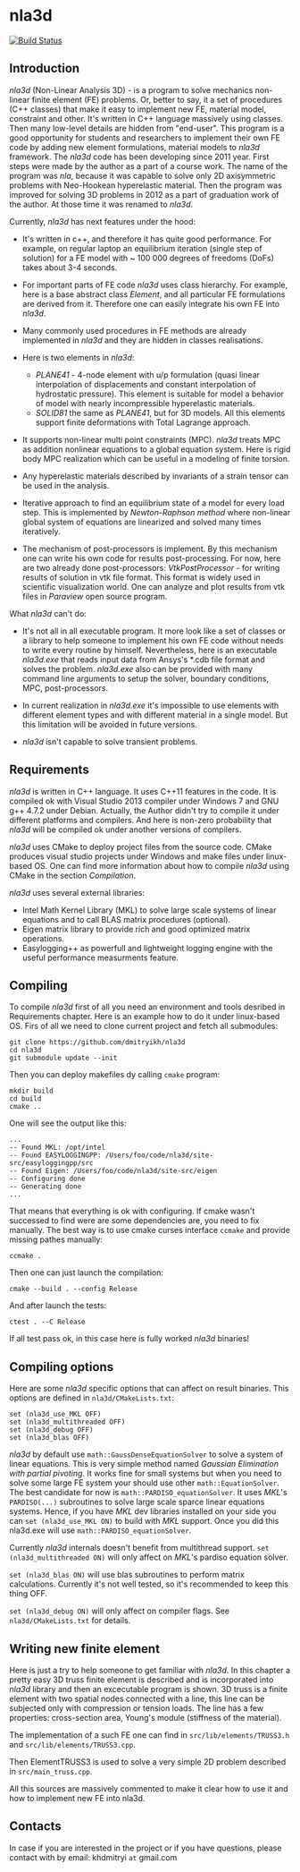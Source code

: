 # nla3d

[![Build Status](https://travis-ci.org/dmitryikh/nla3d.svg?branch=master)](https://travis-ci.org/dmitryikh/nla3d)

## Introduction

_nla3d_ (Non-Linear Analysis 3D) - is a program to solve mechanics non-linear finite element (FE)
problems. Or, better to say, it a set of procedures (C++ classes) that make it easy to implement new
FE, material model, constraint and other. It's written in C++ language massively using classes. Then
many low-level details are hidden from "end-user". This program is a good opportunity for students
and researchers to implement their own FE code by adding new element formulations, material models
to _nla3d_ framework.  The _nla3d_ code has been developing since 2011 year. First steps were made
by the author as a part of a course work. The name of the program was _nla_, because it was capable
to solve only 2D axisymmetric problems with Neo-Hookean hyperelastic material. Then the program was
improved for solving 3D problems in 2012 as a part of graduation work of the author. At those time
it was renamed to _nla3d_.

Currently, _nla3d_ has next features under the hood: 

  * It's written in c++, and therefore it has quite good performance. For example, on regular laptop
    an equilibrium iteration (single step of solution) for a FE model with ~ 100 000 degrees of
freedoms (DoFs) takes about 3-4 seconds.

  * For important parts of FE code _nla3d_ uses class hierarchy. For example, here is a base
    abstract class _Element_, and all particular FE formulations are derived from it. Therefore one
can easily integrate his own FE into _nla3d_.

  * Many commonly used procedures in FE methods are already implemented in _nla3d_ and they are
    hidden in classes realisations.

  * Here is two elements in _nla3d_:
    - *PLANE41* - 4-node element with u/p formulation (quasi linear
    interpolation of displacements and constant interpolation of hydrostatic pressure). This element
is suitable for model a behavior of model with nearly incompressible hyperelastic materials.
    - *SOLID81* the same as *PLANE41*, but for 3D models. All this elements support finite deformations with Total
  Lagrange approach.

  * It supports non-linear multi point constraints (MPC). _nla3d_ treats MPC as addition nonlinear
    equations to a global equation system. Here is rigid body MPC realization which can be useful in
a modeling of finite torsion.

  * Any hyperelastic materials described by invariants of a strain tensor can be used in the analysis.

  * Iterative approach to find an equilibrium state of a model for every load step. This is
    implemented by _Newton-Raphson method_ where non-linear global system of equations are linearized
and solved many times iteratively.

  * The mechanism of post-processors is implement. By this mechanism one can write his own code for
    results post-processing. For now, here are two already done post-processors: _VtkPostProcessor_ -
for writing results of solution in vtk file format. This format is widely used in scientific
visualization world.  One can analyze and plot results from vtk files in _Paraview_ open source
program.

What _nla3d_ can't do:

  * It's not all in all executable program. It more look like a set of classes or a library to help
    someone to implement his own FE code without needs to write every routine by himself.
Nevertheless, here is an executable _nla3d.exe_ that reads input data from Ansys's *.cdb file format
and solves the problem. _nla3d.exe_ also can be provided with many command line arguments to setup the
solver, boundary conditions, MPC, post-processors.

  * In current realization in _nla3d.exe_ it's impossible to use elements with different element types
    and with different material in a single model. But this limitation will be avoided in future
versions.

  * _nla3d_ isn't capable to solve transient problems.

## Requirements

_nla3d_ is written in C++ language. It uses C++11 features in the code. It is compiled ok with Visual
Studio 2013 compiler under Windows 7 and GNU g++ 4.7.2 under Debian. Actually, the Author didn't try
to compile it under different platforms and compilers. And here is non-zero probability that _nla3d_
will be compiled ok under another versions of compilers.

_nla3d_ uses CMake to deploy project files from the source code. CMake produces visual studio projects
under Windows and make files under linux-based OS. One can find more information about how to
compile _nla3d_ using CMake in the section *Compilation*.

_nla3d_ uses several external libraries:

  * Intel Math Kernel Library (MKL) to solve large scale systems of linear equations and to call BLAS
    matrix procedures (optional).
  * Eigen matrix library to provide rich and good optimized matrix operations.
  * Easylogging++ as powerfull and lightweight logging engine with the useful performance measurments
    feature.

## Compiling

To compile _nla3d_ first of all you need an environment and tools desribed in Requirements chapter.
Here is an example how to do it under linux-based OS. Firs of all we need to clone current project
and fetch all submodules:

```
git clone https://github.com/dmitryikh/nla3d
cd nla3d
git submodule update --init
```

Then you can deploy makefiles dy calling ```cmake``` program:

```
mkdir build
cd build
cmake ..
```

One will see the output like this:

```
...
-- Found MKL: /opt/intel  
-- Found EASYLOGGINGPP: /Users/foo/code/nla3d/site-src/easyloggingpp/src  
-- Found Eigen: /Users/foo/code/nla3d/site-src/eigen  
-- Configuring done
-- Generating done
...
```

That means that everything is ok with configuring.
If cmake wasn't successed to find were are some dependencies are, you need to fix manually. The
best way is to use cmake curses interface ```ccmake``` and provide missing pathes manually:

```
ccmake .
```

Then one can just launch the compilation:

```
cmake --build . --config Release 
```

And after launch the tests:

```
ctest . --C Release
```

If all test pass ok, in this case here is fully worked _nla3d_ binaries!

## Compiling options

Here are some _nla3d_ specific options that can affect on result binaries. This options are defined
in ```nla3d/CMakeLists.txt```:

```
set (nla3d_use_MKL OFF)
set (nla3d_multithreaded OFF)
set (nla3d_debug OFF)
set (nla3d_blas OFF)
```

_nla3d_ by default use ```math::GaussDenseEquationSolver``` to solve a system of linear equations. This is
very simple method named _Gaussian Elimination with partial pivoting_. It works fine for small
systems but when you need to solve some large FE system your should use other ```math::EquationSolver```.
The best candidate for now is ```math::PARDISO_equationSolver```. It uses _MKL_'s ```PARDISO(...)```
subroutines to solve large scale sparce linear equations systems. Hence, if you have _MKL_ dev
libraries installed on your side you can ```set (nla3d_use_MKL ON)``` to build with _MKL_ support.
Once you did this nla3d.exe will use ```math::PARDISO_equationSolver```.

Currently _nla3d_ internals doesn't benefit from multithread support. ```set (nla3d_multithreaded
ON)``` will only affect on _MKL_'s pardiso equation solver.

```set (nla3d_blas ON)``` will use blas subroutines to perform matrix calculations. Currently it's
not well tested, so it's recommended to keep this thing OFF.

```set (nla3d_debug ON)``` will only affect on compiler flags. See ```nla3d/CMakeLists.txt``` for
details.

 
## Writing new finite element

Here is just a try to help someone to get familiar with _nla3d_. In this chapter a pretty easy 3D
truss finite element is described and is incorporated into _nla3d_ library and then an excecutable
program is shown. 3D truss is a finite element with two spatial nodes connected with a line, this
line can be subjected only with compression or tension loads. The line has a few properties:
cross-section area, Young's module (stiffness of the material).

The implementation of a such FE one can find in ```src/lib/elements/TRUSS3.h``` and ```src/lib/elements/TRUSS3.cpp```.

Then ElementTRUSS3 is used to solve a very simple 2D problem described in ```src/main_truss.cpp```.

All this sources are massively commented to make it clear how to use it and how to implement new FE
into nla3d.

## Contacts

In case if you are interested in the project or if you have questions, please contact with by email:
khdmitryi ```at``` gmail.com
